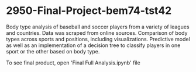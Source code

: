 # 2950-Final-Project-bem74-tst42
Body type analysis of baseball and soccer players from a variety of leagues and countries. Data was scraped from online sources.
Comparison of body types across sports and positions, including visualizations. Predictive model
as well as an implementation of a decision tree to classify players in one sport or the other based on body type.

To see final product, open 'Final Full Analysis.ipynb' file

